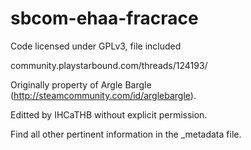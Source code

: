 # sbcom-ehaa-fracrace

Code licensed under GPLv3, file included

community.playstarbound.com/threads/124193/

Originally property of Argle Bargle (http://steamcommunity.com/id/arglebargle).

Editted by IHCaTHB without explicit permission.

Find all other pertinent information in the _metadata file.

